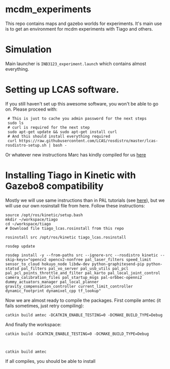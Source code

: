 # mcdm_experiments
This repo contains maps and gazebo worlds for experiments. It's main use is to get an environment for mcdm experiments with Tiago and others.


# Simulation
Main launcher is `INB3123_experiment.launch` which contains almost everything.

# Setting up LCAS software.
If you still haven't set up this awesome software, you won't be able to go on. Please proceed with:

     # This is just to cache you admin password for the next steps
     sudo ls
     # curl is required for the next step
     sudo apt-get update && sudo apt-get install curl
     # And this should install everything required
     curl https://raw.githubusercontent.com/LCAS/rosdistro/master/lcas-rosdistro-setup.sh | bash -

Or whatever new instructions Marc has kindly compiled for us [here](https://github.com/LCAS/rosdistro/wiki#using-the-l-cas-repository-if-you-just-want-to-use-our-software)

# Installing Tiago in Kinetic with Gazebo8 compatibility


Mostly we will use same instructions than in PAL tutorials (see [here](http://wiki.ros.org/Robots/TIAGo/Tutorials/Installation/TiagoSimulation)), but we will use our own rosinstall file from here. Follow these instructions:

    source /opt/ros/kinetic/setup.bash
    mkdir ~/workspace/tiago
    cd ~/workspace/tiago
    # Download file tiago_lcas.rosinstall from this repo

    rosinstall src /opt/ros/kinetic tiago_lcas.rosinstall

    rosdep update

    rosdep install -y --from-paths src --ignore-src --rosdistro kinetic --skip-keys="opencv2 opencv2-nonfree pal_laser_filters speed_limit  sensor_to_cloud hokuyo_node libdw-dev python-graphitesend-pip python-statsd pal_filters pal_vo_server pal_usb_utils pal_pcl pal_pcl_points_throttle_and_filter pal_karto pal_local_joint_control camera_calibration_files pal_startup_msgs pal-orbbec-openni2 dummy_actuators_manager pal_local_planner gravity_compensation_controller current_limit_controller dynamic_footprint dynamixel_cpp tf_lookup"

Now we are almost ready to compile the packages. First compile amtec (it fails sometimes, just retry compiling):

    catkin build amtec -DCATKIN_ENABLE_TESTING=0 -DCMAKE_BUILD_TYPE=Debug

And finally the workspace:

    catkin build -DCATKIN_ENABLE_TESTING=0 -DCMAKE_BUILD_TYPE=Debug



    catkin build amtec

If all compiles, you should be able to install
